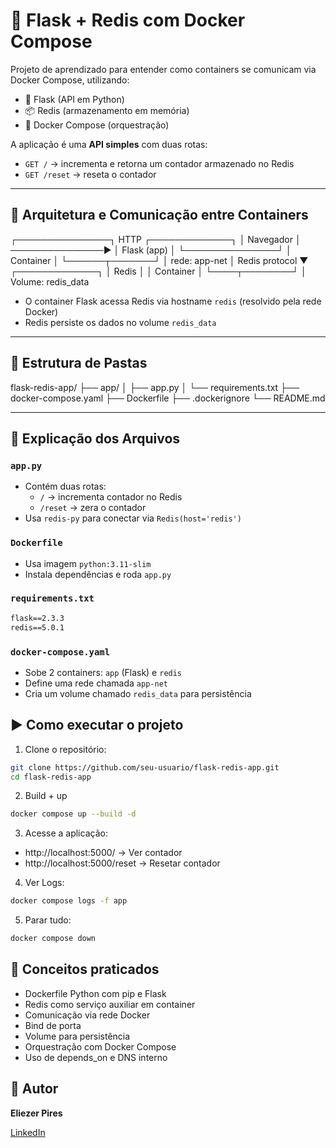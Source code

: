 # 🐳 Flask + Redis com Docker Compose

Projeto de aprendizado para entender como containers se comunicam via Docker Compose, utilizando:
- 🐍 Flask (API em Python)
- 📦 Redis (armazenamento em memória)
- 🐳 Docker Compose (orquestração)

A aplicação é uma **API simples** com duas rotas:

- `GET /` → incrementa e retorna um contador armazenado no Redis  
- `GET /reset` → reseta o contador

---

## 🧠 Arquitetura e Comunicação entre Containers

┌───────────────┐       HTTP       ┌─────────────┐
│ Navegador     │ ───────────────▶ │ Flask (app) │
└───────────────┘                  │   Container │
                                  └──────┬───────┘
                                         │
                         rede: app-net   │ Redis protocol
                                         ▼
                                  ┌─────────────┐
                                  │ Redis       │
                                  │ Container   │
                                  └────┬────────┘
                                       │
                                 Volume: redis_data


- O container Flask acessa Redis via hostname `redis` (resolvido pela rede Docker)
- Redis persiste os dados no volume `redis_data`

---

## 📁 Estrutura de Pastas

flask-redis-app/
├── app/
│   ├── app.py
│   └── requirements.txt
├── docker-compose.yaml
├── Dockerfile
├── .dockerignore
└── README.md


---

## 📝 Explicação dos Arquivos

### `app.py`
- Contém duas rotas:
  - `/` → incrementa contador no Redis
  - `/reset` → zera o contador
- Usa `redis-py` para conectar via `Redis(host='redis')`

### `Dockerfile`
- Usa imagem `python:3.11-slim`
- Instala dependências e roda `app.py`

### `requirements.txt`
```txt
flask==2.3.3
redis==5.0.1
```

### `docker-compose.yaml`
- Sobe 2 containers: `app` (Flask) e `redis`
- Define uma rede chamada `app-net`
- Cria um volume chamado `redis_data` para persistência

## ▶️ Como executar o projeto

1. Clone o repositório:
````bash
git clone https://github.com/seu-usuario/flask-redis-app.git
cd flask-redis-app
````

2. Build + up
````bash
docker compose up --build -d
````

3. Acesse a aplicação:

- http://localhost:5000/ → Ver contador
- http://localhost:5000/reset → Resetar contador

4. Ver Logs:
````bash
docker compose logs -f app
````

5. Parar tudo:
````bash
docker compose down
````

## 📌 Conceitos praticados

- Dockerfile Python com pip e Flask
- Redis como serviço auxiliar em container
- Comunicação via rede Docker
- Bind de porta
- Volume para persistência
- Orquestração com Docker Compose
- Uso de depends_on e DNS interno

## 💼 Autor

**Eliezer Pires**  

[LinkedIn](https://www.linkedin.com/in/eliezer-pires-sre-devops-aws)